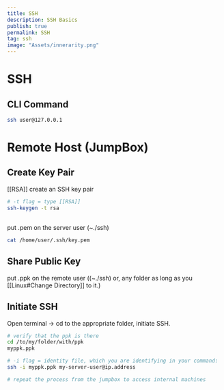```yaml
---
title: SSH
description: SSH Basics
publish: true
permalink: SSH
tag: ssh
image: "Assets/innerarity.png"
---
```

# SSH
## CLI Command
```bash
ssh user@127.0.0.1 
```

# Remote Host (JumpBox)
## Create Key Pair
[[RSA]]
create an SSH key pair
```bash 
# -t flag = type [[RSA]]
ssh-keygen -t rsa 
```

## 
put .pem on the server user (~./ssh)
```bash
cat /home/user/.ssh/key.pem
```

## Share Public Key
put .ppk on the remote user ((~./ssh) or, any folder as long as you [[Linux#Change Directory]] to it.)

## Initiate SSH
Open terminal -> cd to the appropriate folder, initiate SSH. 

```bash
# verify that the ppk is there
cd /to/my/folder/with/ppk
myppk.ppk

# -i flag = identity file, which you are identifying in your command: 
ssh -i myppk.ppk my-server-user@ip.address

# repeat the process from the jumpbox to access internal machines
```

